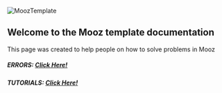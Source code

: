 ![MoozTemplate](https://i.imgur.com/bVY5OIB.png)

## Welcome to the Mooz template documentation

This page was created to help people on how to solve problems in Mooz


##### ERRORS: [Click Here!](/errors.html)
##### TUTORIALS: [Click Here!](tutorials.html)
